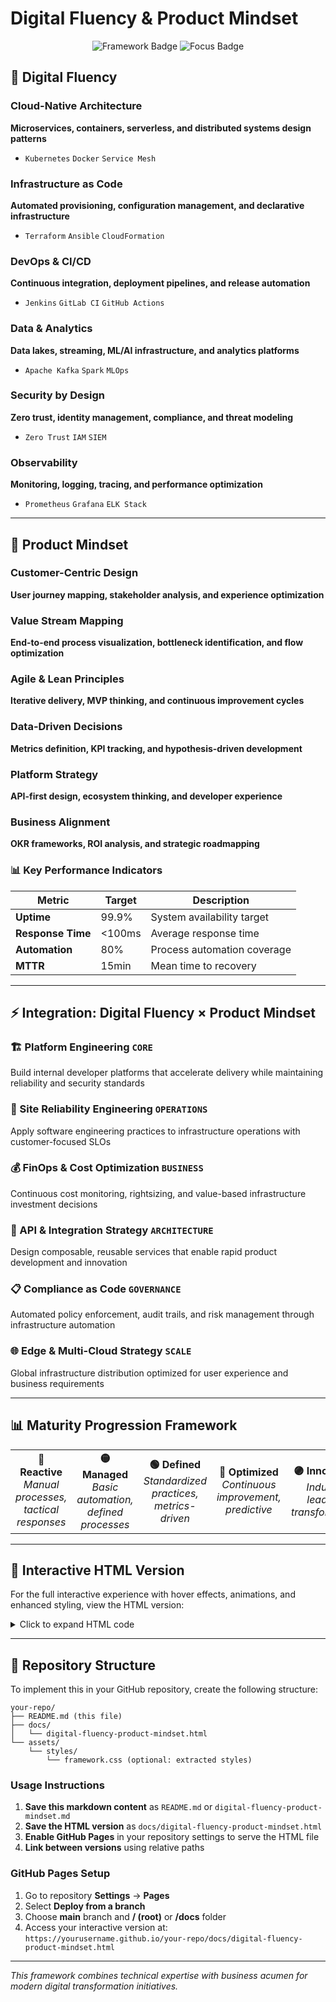 # Digital Fluency & Product Mindset

<div align="center">
  <img src="https://img.shields.io/badge/Framework-Competency-blue?style=for-the-badge" alt="Framework Badge">
  <img src="https://img.shields.io/badge/Focus-Digital%20%26%20Product-purple?style=for-the-badge" alt="Focus Badge">
</div>

## 🚀 Digital Fluency

### Cloud-Native Architecture
**Microservices, containers, serverless, and distributed systems design patterns**
- `Kubernetes` `Docker` `Service Mesh`

### Infrastructure as Code
**Automated provisioning, configuration management, and declarative infrastructure**
- `Terraform` `Ansible` `CloudFormation`

### DevOps & CI/CD
**Continuous integration, deployment pipelines, and release automation**
- `Jenkins` `GitLab CI` `GitHub Actions`

### Data & Analytics
**Data lakes, streaming, ML/AI infrastructure, and analytics platforms**
- `Apache Kafka` `Spark` `MLOps`

### Security by Design
**Zero trust, identity management, compliance, and threat modeling**
- `Zero Trust` `IAM` `SIEM`

### Observability
**Monitoring, logging, tracing, and performance optimization**
- `Prometheus` `Grafana` `ELK Stack`

---

## 🎯 Product Mindset

### Customer-Centric Design
**User journey mapping, stakeholder analysis, and experience optimization**

### Value Stream Mapping
**End-to-end process visualization, bottleneck identification, and flow optimization**

### Agile & Lean Principles
**Iterative delivery, MVP thinking, and continuous improvement cycles**

### Data-Driven Decisions
**Metrics definition, KPI tracking, and hypothesis-driven development**

### Platform Strategy
**API-first design, ecosystem thinking, and developer experience**

### Business Alignment
**OKR frameworks, ROI analysis, and strategic roadmapping**

### 📊 Key Performance Indicators

| Metric | Target | Description |
|--------|--------|-------------|
| **Uptime** | 99.9% | System availability target |
| **Response Time** | <100ms | Average response time |
| **Automation** | 80% | Process automation coverage |
| **MTTR** | 15min | Mean time to recovery |

---

## ⚡ Integration: Digital Fluency × Product Mindset

### 🏗️ Platform Engineering `CORE`
Build internal developer platforms that accelerate delivery while maintaining reliability and security standards

### 🔧 Site Reliability Engineering `OPERATIONS`
Apply software engineering practices to infrastructure operations with customer-focused SLOs

### 💰 FinOps & Cost Optimization `BUSINESS`
Continuous cost monitoring, rightsizing, and value-based infrastructure investment decisions

### 🔗 API & Integration Strategy `ARCHITECTURE`
Design composable, reusable services that enable rapid product development and innovation

### 📋 Compliance as Code `GOVERNANCE`
Automated policy enforcement, audit trails, and risk management through infrastructure automation

### 🌐 Edge & Multi-Cloud Strategy `SCALE`
Global infrastructure distribution optimized for user experience and business requirements

---

## 📊 Maturity Progression Framework

<table>
<tr>
<td align="center"><strong>🔴 Reactive</strong><br><em>Manual processes, tactical responses</em></td>
<td align="center"><strong>🟡 Managed</strong><br><em>Basic automation, defined processes</em></td>
<td align="center"><strong>🟢 Defined</strong><br><em>Standardized practices, metrics-driven</em></td>
<td align="center"><strong>🔵 Optimized</strong><br><em>Continuous improvement, predictive</em></td>
<td align="center"><strong>🟣 Innovative</strong><br><em>Industry leading, transformative</em></td>
</tr>
</table>

---

## 🎨 Interactive HTML Version

For the full interactive experience with hover effects, animations, and enhanced styling, view the HTML version:

<details>
<summary>Click to expand HTML code</summary>

```html
<!DOCTYPE html>
<html lang="en">
<head>
    <meta charset="UTF-8">
    <meta name="viewport" content="width=device-width, initial-scale=1.0">
    <title>Digital Fluency & Product Mindset</title>
    <style>
        * {
            margin: 0;
            padding: 0;
            box-sizing: border-box;
        }

        body {
            font-family: 'Segoe UI', Tahoma, Geneva, Verdana, sans-serif;
            background: linear-gradient(135deg, #667eea 0%, #764ba2 100%);
            min-height: 100vh;
            color: #333;
        }

        .container {
            max-width: 1400px;
            margin: 0 auto;
            padding: 20px;
        }

        .header {
            text-align: center;
            color: white;
            margin-bottom: 30px;
            animation: fadeInDown 1s ease-out;
        }

        .header h1 {
            font-size: 2.5rem;
            margin-bottom: 10px;
            text-shadow: 2px 2px 4px rgba(0,0,0,0.3);
        }

        .main-grid {
            display: grid;
            grid-template-columns: 1fr 1fr;
            gap: 30px;
            margin-bottom: 30px;
        }

        .section {
            background: rgba(255, 255, 255, 0.95);
            border-radius: 15px;
            padding: 25px;
            box-shadow: 0 10px 30px rgba(0,0,0,0.1);
            backdrop-filter: blur(10px);
            border: 1px solid rgba(255,255,255,0.2);
            transition: transform 0.3s ease, box-shadow 0.3s ease;
            animation: fadeInUp 1s ease-out;
        }

        .section:hover {
            transform: translateY(-5px);
            box-shadow: 0 15px 40px rgba(0,0,0,0.15);
        }

        .section h2 {
            color: #4a5568;
            font-size: 1.8rem;
            margin-bottom: 20px;
            border-bottom: 3px solid #667eea;
            padding-bottom: 10px;
            display: flex;
            align-items: center;
            gap: 10px;
        }

        .icon {
            width: 30px;
            height: 30px;
            background: linear-gradient(45deg, #667eea, #764ba2);
            border-radius: 50%;
            display: flex;
            align-items: center;
            justify-content: center;
            color: white;
            font-weight: bold;
        }

        .competency-grid {
            display: grid;
            grid-template-columns: 1fr 1fr;
            gap: 15px;
            margin-bottom: 20px;
        }

        .competency-item {
            background: linear-gradient(45deg, #f7fafc, #edf2f7);
            padding: 15px;
            border-radius: 10px;
            border-left: 4px solid #667eea;
            transition: all 0.3s ease;
            cursor: pointer;
        }

        .competency-item:hover {
            background: linear-gradient(45deg, #e6fffa, #d4edda);
            border-left-color: #38a169;
            transform: scale(1.02);
        }

        .competency-title {
            font-weight: bold;
            color: #2d3748;
            margin-bottom: 5px;
            font-size: 1rem;
        }

        .competency-desc {
            font-size: 0.85rem;
            color: #4a5568;
            line-height: 1.4;
        }

        .tech-stack {
            display: flex;
            flex-wrap: wrap;
            gap: 8px;
            margin-top: 10px;
        }

        .tech-tag {
            background: rgba(102, 126, 234, 0.1);
            color: #4c51bf;
            padding: 4px 8px;
            border-radius: 15px;
            font-size: 0.75rem;
            border: 1px solid rgba(102, 126, 234, 0.2);
        }

        .kpi-grid {
            display: grid;
            grid-template-columns: repeat(auto-fit, minmax(120px, 1fr));
            gap: 15px;
            margin-top: 15px;
        }

        .kpi-item {
            text-align: center;
            padding: 15px;
            background: rgba(102, 126, 234, 0.05);
            border-radius: 8px;
            border: 1px solid rgba(102, 126, 234, 0.1);
        }

        .kpi-value {
            font-size: 1.5rem;
            font-weight: bold;
            color: #667eea;
        }

        .kpi-label {
            font-size: 0.8rem;
            color: #4a5568;
            margin-top: 5px;
        }

        .integration-section {
            grid-column: 1 / -1;
            background: linear-gradient(135deg, rgba(255,255,255,0.95), rgba(247,250,252,0.95));
        }

        .integration-grid {
            display: grid;
            grid-template-columns: repeat(auto-fit, minmax(250px, 1fr));
            gap: 20px;
        }

        .integration-item {
            background: white;
            padding: 20px;
            border-radius: 10px;
            box-shadow: 0 5px 15px rgba(0,0,0,0.08);
            border: 1px solid #e2e8f0;
            transition: all 0.3s ease;
        }

        .integration-item:hover {
            box-shadow: 0 8px 25px rgba(0,0,0,0.12);
            transform: translateY(-3px);
        }

        .integration-title {
            font-weight: bold;
            color: #2d3748;
            margin-bottom: 10px;
            display: flex;
            align-items: center;
            gap: 8px;
        }

        .badge {
            background: linear-gradient(45deg, #667eea, #764ba2);
            color: white;
            padding: 2px 8px;
            border-radius: 12px;
            font-size: 0.7rem;
            font-weight: bold;
        }

        .maturity-levels {
            display: flex;
            justify-content: space-between;
            margin-top: 20px;
            padding: 15px;
            background: linear-gradient(90deg, #f7fafc, #edf2f7);
            border-radius: 10px;
        }

        .maturity-level {
            text-align: center;
            flex: 1;
            padding: 10px;
            margin: 0 5px;
            border-radius: 8px;
            transition: all 0.3s ease;
            cursor: pointer;
        }

        .maturity-level:hover {
            background: rgba(102, 126, 234, 0.1);
            transform: scale(1.05);
        }

        .level-1 { border-top: 3px solid #fc8181; }
        .level-2 { border-top: 3px solid #f6ad55; }
        .level-3 { border-top: 3px solid #68d391; }
        .level-4 { border-top: 3px solid #4fd1c7; }
        .level-5 { border-top: 3px solid #9f7aea; }

        .level-title {
            font-weight: bold;
            font-size: 0.9rem;
            margin-bottom: 5px;
        }

        .level-desc {
            font-size: 0.75rem;
            color: #4a5568;
        }

        @keyframes fadeInDown {
            from { opacity: 0; transform: translateY(-30px); }
            to { opacity: 1; transform: translateY(0); }
        }

        @keyframes fadeInUp {
            from { opacity: 0; transform: translateY(30px); }
            to { opacity: 1; transform: translateY(0); }
        }

        @media (max-width: 768px) {
            .main-grid {
                grid-template-columns: 1fr;
            }
            
            .competency-grid {
                grid-template-columns: 1fr;
            }
            
            .header h1 {
                font-size: 2rem;
            }
        }
    </style>
</head>
<body>
    <div class="container">
        <div class="header">
            <h1>Digital Fluency & Product Mindset</h1>
        </div>

        <div class="main-grid">
            <div class="section">
                <h2><span class="icon">🚀</span>Digital Fluency</h2>
                <div class="competency-grid">
                    <div class="competency-item">
                        <div class="competency-title">Cloud-Native Architecture</div>
                        <div class="competency-desc">Microservices, containers, serverless, and distributed systems design patterns</div>
                        <div class="tech-stack">
                            <span class="tech-tag">Kubernetes</span>
                            <span class="tech-tag">Docker</span>
                            <span class="tech-tag">Service Mesh</span>
                        </div>
                    </div>
                    <div class="competency-item">
                        <div class="competency-title">Infrastructure as Code</div>
                        <div class="competency-desc">Automated provisioning, configuration management, and declarative infrastructure</div>
                        <div class="tech-stack">
                            <span class="tech-tag">Terraform</span>
                            <span class="tech-tag">Ansible</span>
                            <span class="tech-tag">CloudFormation</span>
                        </div>
                    </div>
                    <div class="competency-item">
                        <div class="competency-title">DevOps & CI/CD</div>
                        <div class="competency-desc">Continuous integration, deployment pipelines, and release automation</div>
                        <div class="tech-stack">
                            <span class="tech-tag">Jenkins</span>
                            <span class="tech-tag">GitLab CI</span>
                            <span class="tech-tag">GitHub Actions</span>
                        </div>
                    </div>
                    <div class="competency-item">
                        <div class="competency-title">Data & Analytics</div>
                        <div class="competency-desc">Data lakes, streaming, ML/AI infrastructure, and analytics platforms</div>
                        <div class="tech-stack">
                            <span class="tech-tag">Apache Kafka</span>
                            <span class="tech-tag">Spark</span>
                            <span class="tech-tag">MLOps</span>
                        </div>
                    </div>
                    <div class="competency-item">
                        <div class="competency-title">Security by Design</div>
                        <div class="competency-desc">Zero trust, identity management, compliance, and threat modeling</div>
                        <div class="tech-stack">
                            <span class="tech-tag">Zero Trust</span>
                            <span class="tech-tag">IAM</span>
                            <span class="tech-tag">SIEM</span>
                        </div>
                    </div>
                    <div class="competency-item">
                        <div class="competency-title">Observability</div>
                        <div class="competency-desc">Monitoring, logging, tracing, and performance optimization</div>
                        <div class="tech-stack">
                            <span class="tech-tag">Prometheus</span>
                            <span class="tech-tag">Grafana</span>
                            <span class="tech-tag">ELK Stack</span>
                        </div>
                    </div>
                </div>
            </div>

            <div class="section">
                <h2><span class="icon">🎯</span>Product Mindset</h2>
                <div class="competency-grid">
                    <div class="competency-item">
                        <div class="competency-title">Customer-Centric Design</div>
                        <div class="competency-desc">User journey mapping, stakeholder analysis, and experience optimization</div>
                    </div>
                    <div class="competency-item">
                        <div class="competency-title">Value Stream Mapping</div>
                        <div class="competency-desc">End-to-end process visualization, bottleneck identification, and flow optimization</div>
                    </div>
                    <div class="competency-item">
                        <div class="competency-title">Agile & Lean Principles</div>
                        <div class="competency-desc">Iterative delivery, MVP thinking, and continuous improvement cycles</div>
                    </div>
                    <div class="competency-item">
                        <div class="competency-title">Data-Driven Decisions</div>
                        <div class="competency-desc">Metrics definition, KPI tracking, and hypothesis-driven development</div>
                    </div>
                    <div class="competency-item">
                        <div class="competency-title">Platform Strategy</div>
                        <div class="competency-desc">API-first design, ecosystem thinking, and developer experience</div>
                    </div>
                    <div class="competency-item">
                        <div class="competency-title">Business Alignment</div>
                        <div class="competency-desc">OKR frameworks, ROI analysis, and strategic roadmapping</div>
                    </div>
                </div>

                <div class="kpi-grid">
                    <div class="kpi-item">
                        <div class="kpi-value">99.9%</div>
                        <div class="kpi-label">Uptime Target</div>
                    </div>
                    <div class="kpi-item">
                        <div class="kpi-value">&lt;100ms</div>
                        <div class="kpi-label">Response Time</div>
                    </div>
                    <div class="kpi-item">
                        <div class="kpi-value">80%</div>
                        <div class="kpi-label">Automation</div>
                    </div>
                    <div class="kpi-item">
                        <div class="kpi-value">15min</div>
                        <div class="kpi-label">MTTR Target</div>
                    </div>
                </div>
            </div>

            <div class="section integration-section">
                <h2><span class="icon">⚡</span>Integration: Digital Fluency × Product Mindset</h2>
                <div class="integration-grid">
                    <div class="integration-item">
                        <div class="integration-title">
                            Platform Engineering <span class="badge">CORE</span>
                        </div>
                        <p>Build internal developer platforms that accelerate delivery while maintaining reliability and security standards</p>
                    </div>
                    <div class="integration-item">
                        <div class="integration-title">
                            Site Reliability Engineering <span class="badge">OPERATIONS</span>
                        </div>
                        <p>Apply software engineering practices to infrastructure operations with customer-focused SLOs</p>
                    </div>
                    <div class="integration-item">
                        <div class="integration-title">
                            FinOps & Cost Optimization <span class="badge">BUSINESS</span>
                        </div>
                        <p>Continuous cost monitoring, rightsizing, and value-based infrastructure investment decisions</p>
                    </div>
                    <div class="integration-item">
                        <div class="integration-title">
                            API & Integration Strategy <span class="badge">ARCHITECTURE</span>
                        </div>
                        <p>Design composable, reusable services that enable rapid product development and innovation</p>
                    </div>
                    <div class="integration-item">
                        <div class="integration-title">
                            Compliance as Code <span class="badge">GOVERNANCE</span>
                        </div>
                        <p>Automated policy enforcement, audit trails, and risk management through infrastructure automation</p>
                    </div>
                    <div class="integration-item">
                        <div class="integration-title">
                            Edge & Multi-Cloud Strategy <span class="badge">SCALE</span>
                        </div>
                        <p>Global infrastructure distribution optimized for user experience and business requirements</p>
                    </div>
                </div>
            </div>
        </div>

        <div class="section">
            <h2><span class="icon">📊</span>Maturity Progression Framework</h2>
            <div class="maturity-levels">
                <div class="maturity-level level-1">
                    <div class="level-title">Reactive</div>
                    <div class="level-desc">Manual processes, tactical responses</div>
                </div>
                <div class="maturity-level level-2">
                    <div class="level-title">Managed</div>
                    <div class="level-desc">Basic automation, defined processes</div>
                </div>
                <div class="maturity-level level-3">
                    <div class="level-title">Defined</div>
                    <div class="level-desc">Standardized practices, metrics-driven</div>
                </div>
                <div class="maturity-level level-4">
                    <div class="level-title">Optimized</div>
                    <div class="level-desc">Continuous improvement, predictive</div>
                </div>
                <div class="maturity-level level-5">
                    <div class="level-title">Innovative</div>
                    <div class="level-desc">Industry leading, transformative</div>
                </div>
            </div>
        </div>
    </div>

    <script>
        // Add interactive hover effects and click animations
        document.querySelectorAll('.competency-item').forEach(item => {
            item.addEventListener('click', function() {
                this.style.transform = 'scale(0.98)';
                setTimeout(() => {
                    this.style.transform = '';
                }, 150);
            });
        });

        document.querySelectorAll('.maturity-level').forEach(level => {
            level.addEventListener('click', function() {
                // Remove active class from all levels
                document.querySelectorAll('.maturity-level').forEach(l => {
                    l.style.background = '';
                });
                // Add active styling to clicked level
                this.style.background = 'rgba(102, 126, 234, 0.2)';
            });
        });

        // Add smooth scroll animations when elements come into view
        const observerOptions = {
            threshold: 0.1,
            rootMargin: '0px 0px -50px 0px'
        };

        const observer = new IntersectionObserver((entries) => {
            entries.forEach(entry => {
                if (entry.isIntersecting) {
                    entry.target.style.opacity = '1';
                    entry.target.style.transform = 'translateY(0)';
                }
            });
        }, observerOptions);

        document.querySelectorAll('.section').forEach(section => {
            observer.observe(section);
        });
    </script>
</body>
</html>
```

</details>

---

## 📁 Repository Structure

To implement this in your GitHub repository, create the following structure:

```
your-repo/
├── README.md (this file)
├── docs/
│   └── digital-fluency-product-mindset.html
└── assets/
    └── styles/
        └── framework.css (optional: extracted styles)
```

### Usage Instructions

1. **Save this markdown content** as `README.md` or `digital-fluency-product-mindset.md`
2. **Save the HTML version** as `docs/digital-fluency-product-mindset.html`
3. **Enable GitHub Pages** in your repository settings to serve the HTML file
4. **Link between versions** using relative paths

### GitHub Pages Setup

1. Go to repository **Settings** → **Pages**
2. Select **Deploy from a branch**
3. Choose **main** branch and **/ (root)** or **/docs** folder
4. Access your interactive version at: `https://yourusername.github.io/your-repo/docs/digital-fluency-product-mindset.html`

---

*This framework combines technical expertise with business acumen for modern digital transformation initiatives.*